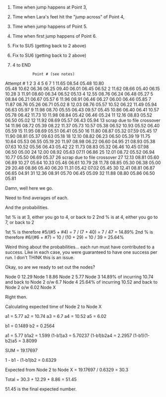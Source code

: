 1) Time when jump happens at Point 3,
2) Time when Lara's feet hit the "jump across" of Point 4,
3) Time when jump happens of Point 5.
4) Time when first jump happens of Point 6.
5) Fix to SU5 (getting back to 2 above)
6) Fix to SU6 (getting back to 2 above)
7) 4 to END


                Point # (see notes)

Attempt #       1       2       3       4         5       6       7
1               11.65   08.54   05.48             10.80       
                                05.48             10.62
                                06.36   06.25             09.40
                                06.01   06.45                     06.52
2               11.62   08.66   05.40   06.15                     10.28
3               11.91   08.60   06.34   06.52                     05.13
4               12.55   08.76   06.24   06.48                     05.27
5                       08.84   06.21   06.67                     05.57
6               11.96   08.91   06.46   06.27
                                06.00   06.46                     05.85
7               11.87   08.76   05.26   06.71                     05.02
8               12.03   08.76   05.57             10.52
                                06.22             11.49
                                05.94   06.63                     05.97
9               11.98   08.70   05.55   06.43             09.57
                                05.45             10.86
                                06.40   06.41             10.57
                                05.78   06.42                     11.73
10              11.98   08.84   05.42   06.46                     05.24
11              12.16   08.83   05.52   06.50                     05.02
12              11.92   08.69   05.57   06.43                     05.94
13              scrap due to file crossover
14              11.96   08.72   05.39   08.22             11.37
                                05.73             10.57
                                05.38   06.52             10.93
                                05.52   06.40                     05.59
15              11.95   08.69   05.51   06.41                     05.50
16              11.80   08.87   05.32   07.59                     05.45
17              11.90   08.81   05.37   09.63                     05.18
18              12.10   08.82   06.23   06.50                     05.39
19              11.75   10.64   05.53   06.55                     05.19
20              11.97   08.98   06.22   06.60                     04.95
21                      08.93   05.38   07.63             10.52
                                05.56   06.43                     05.42
22              11.73   08.83   05.32   06.46             10.45
                                07.98   06.50                     05.00
24              12.00   08.92   05.63   07.11                     06.86
25              12.01   08.72   05.52   06.94             10.77
                                05.50   06.69                     05.37
26              scrap due to file crossover
27              12.13   08.81   05.60   06.89             10.27
                                05.64             10.33
                                05.46   06.61                     10.79
28              11.78   08.85   05.30   06.38                     05.00
29              20.48   08.86   05.40   06.20             11.31
                                05.42   07.02                     05.45
30              12.41   08.81   06.87   06.65                     04.91
31              12.36   08.91   05.70   06.45                     05.09
32              11.88   08.80   05.86   06.50                     05.81

Damn, well here we go.

Need to find averages of each.

And the probabilities.

1st % is at 3, either you go to 4, or back to 2
2nd % is at 4, either you go to 7, or back to 2

1st % is therefore #5/(#5 + #4) = 7 / (7 + 40) = 7 / 47 = 14.89%
2nd % is therefore #6/(#6 + #7) = 10 / (10 + 29) = 10 / 39 = 25.64%

Weird thing about the probabilities... each run must have contributed to a success.
Like in each case, you were guaranteed to have one success per run.
I don't THINK this is an issue.


Okay, so are we ready to set out the nodes?


Node 0
          12.29
Node 1
          8.86
Node 2
          5.77
Node 3
          14.89% of incurring 10.74 and back to Node 2
          o/w 6.7
Node 4
          25.64% of incurring 10.52 and back to Node 2
          o/w 6.02
Node X

Right then.

Calculating expected time of Node 2 to Node X

a1 = 5.77
a2 = 10.74
a3 = 6.7
a4 = 10.52
a5 = 6.02

b1 = 0.1489
b2 = 0.2564

a1 = 5.77
b1a2 = 1.599
(1-b1)a3 = 5.70237
(1-b1)b2a4 = 2.2957
(1-b1)(1-b2)a5 = 3.8099

SUM = 19.17697

1 - b1 - (1-b1)b2 = 0.6329

Expected from Node 2 to Node X = 19.17697 / 0.6329 = 30.3

Total = 30.3 + 12.29 + 8.86 = 51.45

51.45 is the final expected number.




